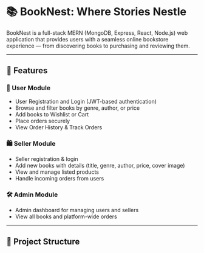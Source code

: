 # 📚 BookNest: Where Stories Nestle

BookNest is a full-stack MERN (MongoDB, Express, React, Node.js) web application that provides users with a seamless online bookstore experience — from discovering books to purchasing and reviewing them.

---

## 🌟 Features

### 👤 User Module
- User Registration and Login (JWT-based authentication)
- Browse and filter books by genre, author, or price
- Add books to Wishlist or Cart
- Place orders securely
- View Order History & Track Orders

### 🛍️ Seller Module
- Seller registration & login
- Add new books with details (title, genre, author, price, cover image)
- View and manage listed products
- Handle incoming orders from users

### 🛠️ Admin Module
- Admin dashboard for managing users and sellers
- View all books and platform-wide orders

---

## 📁 Project Structure


